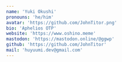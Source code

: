 ```yaml
---
name: 'Yuki Okushi'
pronouns: 'he/him'
avatar: 'https://github.com/JohnTitor.png'
bio: 'Aphelios OTP'
website: 'https://www.oshino.meme'
mastodon: 'https://mastodon.online/@ggwp'
github: 'https://github.com/JohnTitor'
mail: 'huyuumi.dev@gmail.com'
---
```

